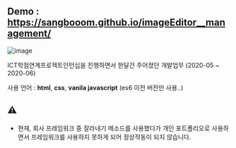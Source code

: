 ## Demo : https://sangbooom.github.io/imageEditor__management/

![image](https://user-images.githubusercontent.com/43921054/83620220-fb374600-a5c7-11ea-9d3a-09acc5fcd631.png)

ICT학점연계프로젝트인턴십을 진행하면서 한달간 주어졌던 개발업무 (2020-05 ~ 2020-06)

사용 언어 : **html**, **css**, **vanila javascript** (es6 이전 버전만 사용..)

## ⚠

- 현재, 회사 프레임워크 중 잘라내기 메소드를 사용했다가 개인 포트폴리오로 사용하면서 프레임워크를 사용하지 못하게 되어 정상작동이 되지 않습니다.
